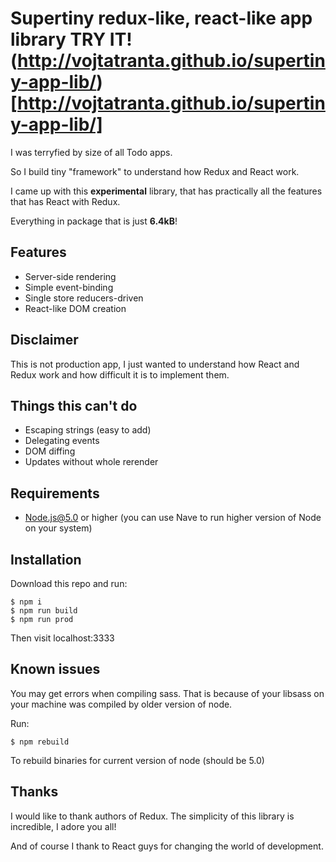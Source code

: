 # Supertiny redux-like, react-like app library TRY IT! (http://vojtatranta.github.io/supertiny-app-lib/)[http://vojtatranta.github.io/supertiny-app-lib/]

I was terryfied by size of all Todo apps.

So I build tiny "framework" to understand how Redux and React work.

I came up with this **experimental** library, that has practically all the features that has React with Redux.

Everything in package that is just **6.4kB**!

## Features
* Server-side rendering
* Simple event-binding
* Single store reducers-driven
* React-like DOM creation

## Disclaimer
This is not production app, I just wanted to understand how React and Redux work and how difficult it is to implement them.

## Things this can't do
* Escaping strings (easy to add)
* Delegating events
* DOM diffing
* Updates without whole rerender

## Requirements
* Node.js@5.0 or higher (you can use Nave to run higher version of Node on your system)

## Installation
Download this repo and run:
```
$ npm i
$ npm run build
$ npm run prod

```

Then visit localhost:3333

## Known issues
You may get errors when compiling sass. That is because of your libsass on your machine was compiled by older version of node.

Run:
```
$ npm rebuild
```

To rebuild binaries for current version of node (should be 5.0)

## Thanks
I would like to thank authors of Redux. The simplicity of this library is incredible, I adore you all!

And of course I thank to React guys for changing the world of development.
